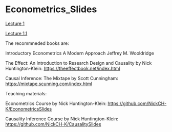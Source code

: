# Econometrics_Slides

[Lecture 1](https://andrahiriscau.github.io/Econometrics_Slides/Lecture_1/Econometrics.html#1)

[Lecture 1.1](https://andrahiriscau.github.io/Econometrics_Slides/Chapter_2/Chapter_2.html#1)



The recommneded books are:

Introductory Econometrics A Modern Approach Jeffrey M. Wooldridge

The Effect: An Introduction to Research Design and Causality by Nick Huntington-Klein: https://theeffectbook.net/index.html

Causal Inference: The Mixtape by Scott Cunningham: https://mixtape.scunning.com/index.html

Teaching materials:

Econometrics Course by Nick Huntington-Klein: https://github.com/NickCH-K/EconometricsSlides

Causality Inference Course by Nick Huntington-Klein: https://github.com/NickCH-K/CausalitySlides
